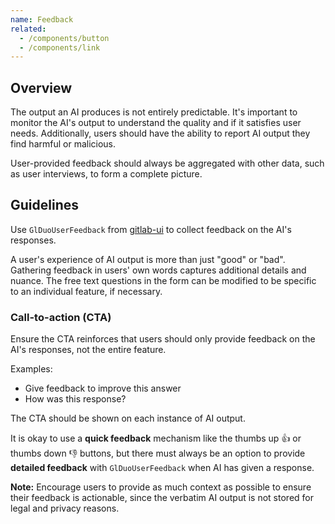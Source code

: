 ```yaml
---
name: Feedback
related:
  - /components/button
  - /components/link
---
```


## Overview

The output an AI produces is not entirely predictable. It's important to monitor the AI's output to understand the quality and if it satisfies user needs. Additionally, users should have the ability to report AI output they find harmful or malicious.

User-provided feedback should always be aggregated with other data, such as user interviews, to form a complete picture.

## Guidelines

Use `GlDuoUserFeedback` from [gitlab-ui](https://gitlab-org.gitlab.io/gitlab-ui/?path=/docs/experimental-duo-duo-user-feedback--docs) to collect feedback on the AI's responses.

<figure-img alt="Modal with multiple checkboxes, a disclaimer about visibility, and a free text field." label="Example of the feedback form with generic content." src="/img/duo-feedback-modal.png"></figure-img>

A user's experience of AI output is more than just "good" or "bad". Gathering feedback in users' own words captures additional details and nuance. The free text questions in the form can be modified to be specific to an individual feature, if necessary.

### Call-to-action (CTA)

Ensure the CTA reinforces that users should only provide feedback on the AI's responses, not the entire feature.

Examples:

- Give feedback to improve this answer
- How was this response?

The CTA should be shown on each instance of AI output.

It is okay to use a **quick feedback** mechanism like the thumbs up 👍 or thumbs down 👎 buttons, but there must always be an option to provide **detailed feedback** with `GlDuoUserFeedback` when AI has given a response.

**Note:** Encourage users to provide as much context as possible to ensure their feedback is actionable, since the verbatim AI output is not stored for legal and privacy reasons.
